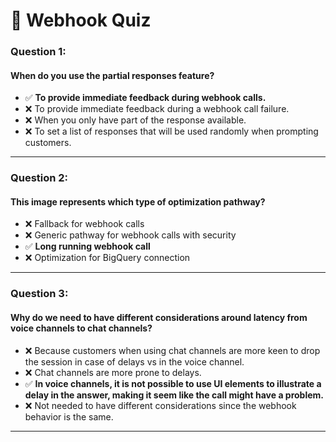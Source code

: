 # 🚀 Webhook Quiz

### Question 1:  
#### When do you use the partial responses feature?  
- ✅ **To provide immediate feedback during webhook calls.**  
- ❌ To provide immediate feedback during a webhook call failure.  
- ❌ When you only have part of the response available.  
- ❌ To set a list of responses that will be used randomly when prompting customers.  

---

### Question 2:  
#### This image represents which type of optimization pathway?  
- ❌ Fallback for webhook calls  
- ❌ Generic pathway for webhook calls with security  
- ✅ **Long running webhook call**  
- ❌ Optimization for BigQuery connection  

---

### Question 3:  
#### Why do we need to have different considerations around latency from voice channels to chat channels?  
- ❌ Because customers when using chat channels are more keen to drop the session in case of delays vs in the voice channel.  
- ❌ Chat channels are more prone to delays.  
- ✅ **In voice channels, it is not possible to use UI elements to illustrate a delay in the answer, making it seem like the call might have a problem.**  
- ❌ Not needed to have different considerations since the webhook behavior is the same.  

---
